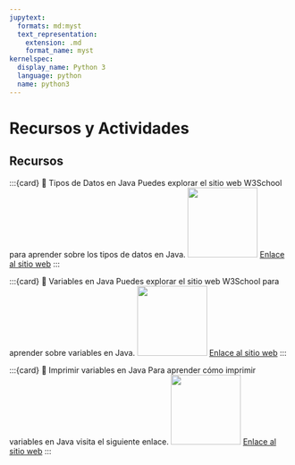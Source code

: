 ```yaml
---
jupytext:
  formats: md:myst
  text_representation:
    extension: .md
    format_name: myst
kernelspec:
  display_name: Python 3
  language: python
  name: python3
---
```


# Recursos y Actividades

## Recursos

:::{card} 🔵 Tipos de Datos en Java
Puedes explorar el sitio web W3School para aprender sobre los tipos de datos en Java.
<img src="https://upload.wikimedia.org/wikipedia/commons/thumb/a/a0/W3Schools_logo.svg/512px-W3Schools_logo.svg.png" width=125px>
[Enlace al sitio web](https://www.w3schools.com/java/java_data_types.asp)
:::

:::{card} 🔵 Variables en Java
Puedes explorar el sitio web W3School para aprender sobre variables en Java.
<img src="https://upload.wikimedia.org/wikipedia/commons/thumb/a/a0/W3Schools_logo.svg/512px-W3Schools_logo.svg.png" width=125px>
[Enlace al sitio web](https://www.w3schools.com/java/java_variables.asp)
:::

:::{card} 🔵 Imprimir variables en Java
Para aprender cómo imprimir variables en Java visita el siguiente enlace.
<img src="https://upload.wikimedia.org/wikipedia/commons/thumb/a/a0/W3Schools_logo.svg/512px-W3Schools_logo.svg.png" width=125px>
[Enlace al sitio web](https://www.w3schools.com/java/java_variables_print.asp)
:::